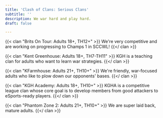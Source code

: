 ```yaml
---
title: 'Clash of Clans: Serious Clans'
subtitle: ''
description: We war hard and play hard.
draft: false

---
```

{{< clan "Brits On Tour: Adults 18+, TH12+" >}} We're very competitive and are working on progressing to Champs 1 in SCCWL! {{</ clan >}}

{{< clan "Kent Greenhouse: Adults 18+, TH7-TH11" >}} KGH is a teaching clan for adults who want to learn war strategies. {{</ clan >}}

{{< clan "KFarmhouse: Adults 21+, TH10+" >}} We're friendly, war-focused adults who like to plow down our opponents' bases. {{</ clan >}}

{{< clan "KGH Academy: Adults 18+, TH10+" >}} KGHA is a competitive league clan whose core goal is to develop members from good attackers to eSports-ready players.​ {{</ clan >}}

{{< clan "Phantom Zone 2: Adults 21+, TH10+" >}} We are super laid back, mature adults. {{</ clan >}}
